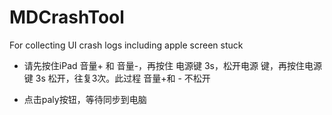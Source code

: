 # MDCrashTool
For collecting UI crash logs including apple screen stuck

- 请先按住iPad 音量+ 和 音量-，再按住 电源键 3s，松开电源
键，再按住电源键 3s 松开，往复3次。此过程 音量+和 - 不松开

- 点击paly按钮，等待同步到电脑
